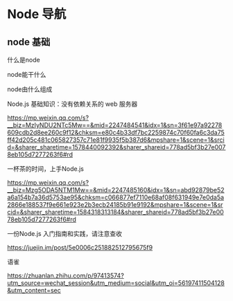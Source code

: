 # Node 导航



## node 基础



什么是node

node能干什么

node由什么组成



Node.js 基础知识：没有依赖关系的 web 服务器

https://mp.weixin.qq.com/s?__biz=MzIyNDU2NTc5Mw==&mid=2247484541&idx=1&sn=3f61e97a92278609cdb2d8ee260c9f12&chksm=e80c4b33df7bc2259874c70f60fa6c3da75ff42d205c481c065827357c71e81f9935f5b387d6&mpshare=1&scene=1&srcid=&sharer_sharetime=1578440092392&sharer_shareid=778ad5bf3b27e0078eb105d7277263f6#rd



一杯茶的时间，上手Node.js

https://mp.weixin.qq.com/s?__biz=Mzg5ODA5NTM1Mw==&mid=2247485160&idx=1&sn=abd92879be52a6a154b7a36d5753ae95&chksm=c066877ef7110e68af08f631949e7e0da5a2866e188537f9e661e923e2b3ecb24185b91e9192&mpshare=1&scene=1&srcid=&sharer_sharetime=1584318313184&sharer_shareid=778ad5bf3b27e0078eb105d7277263f6#rd



一份Node.js 入门指南和实践，请注意查收

https://juejin.im/post/5e0006c251882512795675f9



语雀

https://zhuanlan.zhihu.com/p/97413574?utm_source=wechat_session&utm_medium=social&utm_oi=56197411504128&utm_content=sec